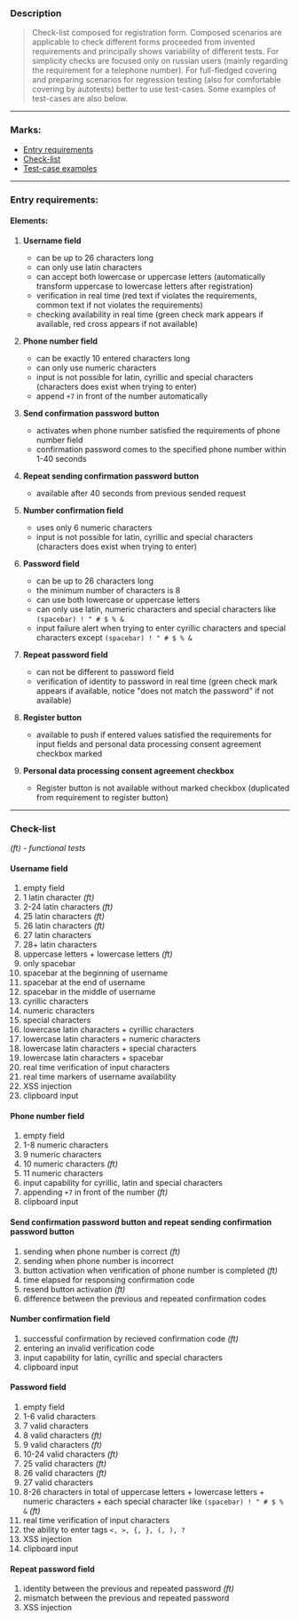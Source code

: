 ### Description 
> Check-list composed for registration form. 
Composed scenarios are applicable to check different forms proceeded from invented requirements and principally shows variability of different tests.
For simplicity checks are focused only on russian users (mainly regarding the requirement for a telephone number).
For full-fledged covering and preparing scenarios for regression testing (also for comfortable covering by autotests) better to use test-cases. 
Some examples of test-cases are also below. 
---
### Marks:
- [Entry requirements](#entryrequirements)
- [Check-list](#checklist)
- [Test-case examples](#testcases)

---
### Entry requirements:<a name="entryrequirements"></a>

#### Elements:
1. **Username field**
    - can be up to 26 characters long
    - can only use latin characters
    - can accept both lowercase or uppercase letters (automatically transform uppercase to lowercase letters after registration)
    - verification in real time (red text if violates the requirements, common text if not violates the requirements)
    - checking availability in real time (green check mark appears if available, red cross appears if not available)

2. **Phone number field**
    - can be exactly 10 entered characters long
    - can only use numeric characters
    - input is not possible for latin, cyrillic and special characters (characters does exist when trying to enter)
    - append `+7` in front of the number automatically 

3. **Send confirmation password button** 
    - activates when phone number satisfied the requirements of phone number field
    - confirmation password comes to the specified phone number within 1-40 seconds

4. **Repeat sending confirmation password button**
    - available after 40 seconds from previous sended request

5. **Number confirmation field**
    - uses only 6 numeric characters
    - input is not possible for latin, cyrillic and special characters (characters does exist when trying to enter)
   
6.  **Password field**
    - can be up to 26 characters long
    - the minimum number of characters is 8
    - can use both lowercase or uppercase letters
    - can only use latin, numeric characters and special characters like `(spacebar) ! " # $ % &` 
    - input failure alert when trying to enter cyrillic characters and special characters except `(spacebar) ! " # $ % &`
7. **Repeat password field**
    - can not be different to password field
    - verification of identity to password in real time (green check mark appears if available, notice "does not match the password" if not available) 

8. **Register button**
    - available to push if entered values satisfied the requirements for input fields and personal data processing consent agreement checkbox marked

9. **Personal data processing consent agreement checkbox**
    - Register button is not available without marked checkbox (duplicated from requirement to register button)


---
### Check-list<a name="checklist"></a>

*(ft) - functional tests*

#### Username field
1. empty field
2. 1 latin character *(ft)*
3. 2-24 latin characters *(ft)*
4. 25 latin characters *(ft)*
5. 26 latin characters *(ft)*
6. 27 latin characters
7. 28+ latin characters
8. uppercase letters + lowercase letters *(ft)*
9. only spacebar
10. spacebar at the beginning of username
11. spacebar at the end of username
12. spacebar in the middle of username
13. cyrillic characters
14. numeric characters
15. special characters
16. lowercase latin characters + cyrillic characters
17. lowercase latin characters + numeric characters
18. lowercase latin characters + special characters
19. lowercase latin characters + spacebar
20. real time verification of input characters
21. real time markers of username availability
22. XSS injection
23. clipboard input

#### Phone number field
1. empty field
2. 1-8 numeric characters
3. 9 numeric characters
4. 10 numeric characters *(ft)*
5. 11 numeric characters
6. input capability for cyrillic, latin and special characters
7. appending `+7` in front of the number *(ft)*
8. clipboard input

#### Send confirmation password button and repeat sending confirmation password button
1. sending when phone number is correct *(ft)*
2. sending when phone number is incorrect
3. button activation when verification of phone number is completed *(ft)*
4. time elapsed for responsing confirmation code
5. resend button activation *(ft)*
6. difference between the previous and repeated confirmation codes

#### Number confirmation field
1. successful confirmation by recieved confirmation code *(ft)*
2. entering an invalid verification code
3. input capability for latin, cyrillic and special characters
4. clipboard input

#### Password field
1. empty field
2. 1-6 valid characters 
3. 7 valid characters 
4. 8 valid characters *(ft)*
5. 9 valid characters *(ft)*
6. 10-24 valid characters *(ft)*
7. 25 valid characters *(ft)*
8. 26 valid characters *(ft)*
9. 27 valid characters
10. 8-26 characters in total of uppercase letters + lowercase letters + numeric characters + each special character like `(spacebar) ! " # $ % &` *(ft)*
11. real time verification of input characters
12. the ability to enter tags `<, >, {, }, (, ), ?`
13. XSS injection
14. clipboard input

#### Repeat password field
1. identity between the previous and repeated password *(ft)*
2. mismatch between the previous and repeated password
3. XSS injection

